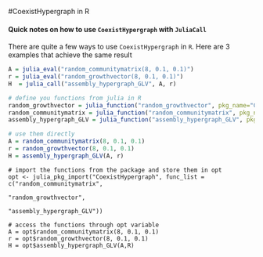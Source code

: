 #CoexistHypergraph in R
#### Quick notes on how to use `CoexistHypergraph` with `JuliaCall`
There are quite a few ways to use `CoexistHypergraph` in `R`. Here are 3 examples that achieve the same result
```R
A = julia_eval("random_communitymatrix(8, 0.1, 0.1)")
r = julia_eval("random_growthvector(8, 0.1, 0.1)")
H  = julia_call("assembly_hypergraph_GLV", A, r)
```
```R
# define you functions from julia in R
random_growthvector = julia_function("random_growthvector", pkg_name="CoexistHypergraph")
random_communitymatrix = julia_function("random_communitymatrix", pkg_name="CoexistHypergraph")
assembly_hypergraph_GLV = julia_function("assembly_hypergraph_GLV", pkg_name="CoexistHypergraph")

# use them directly
A = random_communitymatrix(8, 0.1, 0.1)
r = random_growthvector(8, 0.1, 0.1)
H = assembly_hypergraph_GLV(A, r)
```
```
# import the functions from the package and store them in opt
opt <- julia_pkg_import("CoexistHypergraph", func_list = c("random_communitymatrix",
                                                           "random_growthvector",
                                                           "assembly_hypergraph_GLV"))

# access the functions through opt variable
A = opt$random_communitymatrix(8, 0.1, 0.1)
r = opt$random_growthvector(8, 0.1, 0.1)
H = opt$assembly_hypergraph_GLV(A,R)
```
